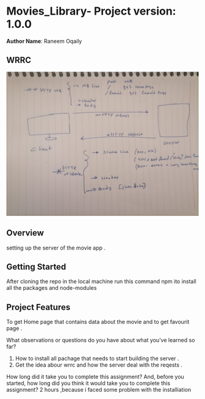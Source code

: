 # Movies_Library- Project version: 1.0.0

**Author Name**: Raneem Oqaily

## WRRC
![](wrrc.jpeg)

## Overview
setting up the server of the movie app .

## Getting Started
<!-- What are the steps that a user must take in order to build this app on their own machine and get it running? -->

After cloning the repo in the local machine run this command npm ito install all the packages and node-modules

## Project Features
<!-- What are the features included in you app -->
To get Home page that contains data about the movie and to get favourit page .





What observations or questions do you have about what you’ve learned so far?
1. How to install all pachage that needs to start building the server .
2. Get the idea abour wrrc and how the server deal with the reqests .


How long did it take you to complete this assignment? And, before you started, how long did you think it would take you to complete this assignment?
2 hours ,because i faced some problem with the installiation